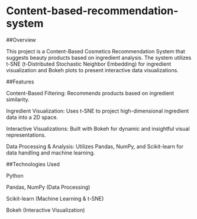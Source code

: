 # Content-based-recommendation-system
##Overview

This project is a Content-Based Cosmetics Recommendation System that suggests beauty products based on ingredient analysis. The system utilizes t-SNE (t-Distributed Stochastic Neighbor Embedding) for ingredient visualization and Bokeh plots to present interactive data visualizations.

##Features

Content-Based Filtering: Recommends products based on ingredient similarity.

Ingredient Visualization: Uses t-SNE to project high-dimensional ingredient data into a 2D space.

Interactive Visualizations: Built with Bokeh for dynamic and insightful visual representations.

Data Processing & Analysis: Utilizes Pandas, NumPy, and Scikit-learn for data handling and machine learning.

##Technologies Used

Python

Pandas, NumPy (Data Processing)

Scikit-learn (Machine Learning & t-SNE)

Bokeh (Interactive Visualization)
